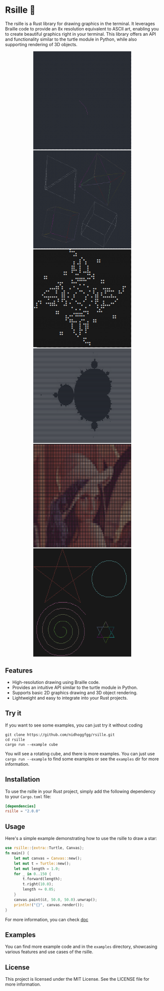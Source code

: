 # Rsille 🎨

The rsille is a Rust library for drawing graphics in the terminal.
It leverages Braille code to provide an 8x resolution equivalent to ASCII art, enabling you to create beautiful graphics right in your terminal.
This library offers an API and functionality similar to the turtle module in Python, while also supporting rendering of 3D objects.

<div align="center">
  <img src="https://github.com/nidhoggfgg/rsille/raw/main/imgs/anime.gif" width="320" alt="anime">
  <img src="https://github.com/nidhoggfgg/rsille/raw/main/imgs/objects.gif" width="320" alt="3d object">
  <img src="https://github.com/nidhoggfgg/rsille/raw/main/imgs/lifegame.gif" width="320" alt="life game">
  <img src="https://github.com/nidhoggfgg/rsille/raw/main/imgs/mandelbrot.png" width="320" alt="mandelbrot set">
  <img src="https://github.com/nidhoggfgg/rsille/raw/main/imgs/lena.png" width="320" alt="lena">
  <img src="https://github.com/nidhoggfgg/rsille/raw/main/imgs/turtle-multi.png" width="320" alt="turtle">
</div>

## Features

- High-resolution drawing using Braille code.
- Provides an intuitive API similar to the turtle module in Python.
- Supports basic 2D graphics drawing and 3D object rendering.
- Lightweight and easy to integrate into your Rust projects.

## Try it

If you want to see some examples, you can just try it without coding
```
git clone https://github.com/nidhoggfgg/rsille.git
cd rsille
cargo run --example cube
```

You will see a rotating cube, and there is more examples.
You can just use `cargo run --example` to find some examples or see the `examples` dir for more information.

## Installation

To use the rsille in your Rust project, simply add the following dependency to your `Cargo.toml` file:

```toml
[dependencies]
rsille = "2.0.0"
```

## Usage

Here's a simple example demonstrating how to use the rsille to draw a star:

```rust
use rsille::{extra::Turtle, Canvas};
fn main() {
    let mut canvas = Canvas::new();
    let mut t = Turtle::new();
    let mut length = 1.0;
    for _ in 0..150 {
        t.forward(length);
        t.right(10.0);
        length += 0.05;
    }
    canvas.paint(&t, 50.0, 50.0).unwrap();
    println!("{}", canvas.render());
}
```

For more information, you can check [doc](https://docs.rs/rsille/latest/rsille/)

## Examples

You can find more example code and in the `examples` directory, showcasing various features and use cases of the rsille.

## License

This project is licensed under the MIT License. See the LICENSE file for more information.
